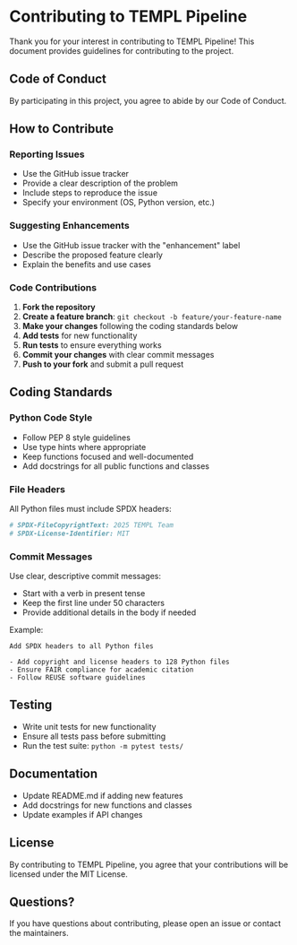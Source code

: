 # Contributing to TEMPL Pipeline

Thank you for your interest in contributing to TEMPL Pipeline! This document provides guidelines for contributing to the project.

## Code of Conduct

By participating in this project, you agree to abide by our Code of Conduct.

## How to Contribute

### Reporting Issues

- Use the GitHub issue tracker
- Provide a clear description of the problem
- Include steps to reproduce the issue
- Specify your environment (OS, Python version, etc.)

### Suggesting Enhancements

- Use the GitHub issue tracker with the "enhancement" label
- Describe the proposed feature clearly
- Explain the benefits and use cases

### Code Contributions

1. **Fork the repository**
2. **Create a feature branch**: `git checkout -b feature/your-feature-name`
3. **Make your changes** following the coding standards below
4. **Add tests** for new functionality
5. **Run tests** to ensure everything works
6. **Commit your changes** with clear commit messages
7. **Push to your fork** and submit a pull request

## Coding Standards

### Python Code Style

- Follow PEP 8 style guidelines
- Use type hints where appropriate
- Keep functions focused and well-documented
- Add docstrings for all public functions and classes

### File Headers

All Python files must include SPDX headers:

```python
# SPDX-FileCopyrightText: 2025 TEMPL Team
# SPDX-License-Identifier: MIT
```

### Commit Messages

Use clear, descriptive commit messages:
- Start with a verb in present tense
- Keep the first line under 50 characters
- Provide additional details in the body if needed

Example:
```
Add SPDX headers to all Python files

- Add copyright and license headers to 128 Python files
- Ensure FAIR compliance for academic citation
- Follow REUSE software guidelines
```

## Testing

- Write unit tests for new functionality
- Ensure all tests pass before submitting
- Run the test suite: `python -m pytest tests/`

## Documentation

- Update README.md if adding new features
- Add docstrings for new functions and classes
- Update examples if API changes

## License

By contributing to TEMPL Pipeline, you agree that your contributions will be licensed under the MIT License.

## Questions?

If you have questions about contributing, please open an issue or contact the maintainers.
